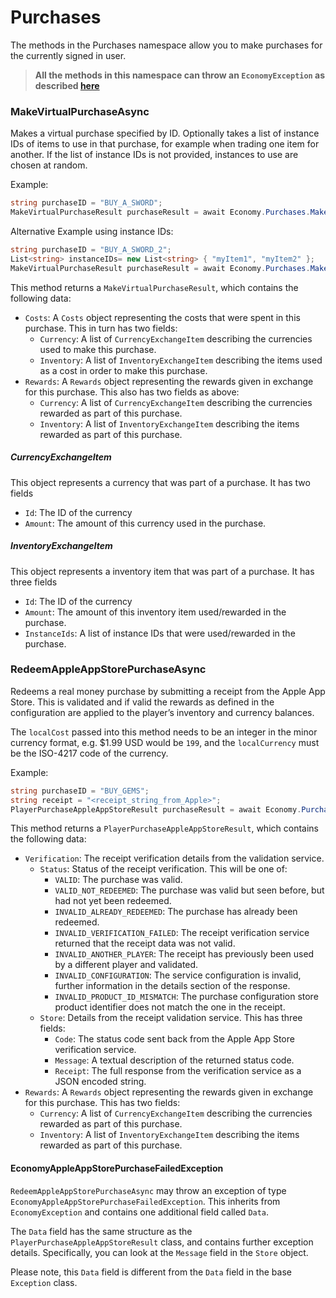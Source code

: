 # Purchases

The methods in the Purchases namespace allow you to make purchases for the currently signed in user.

> **All the methods in this namespace can throw an `EconomyException` as described [here](./index.md#EconomyException)**

### MakeVirtualPurchaseAsync

Makes a virtual purchase specified by ID. Optionally takes a list of instance IDs of items to use in that purchase, for example when trading one item for another. If the list of instance IDs is not provided, instances to use are chosen at random.

Example:

```cs 
string purchaseID = "BUY_A_SWORD";
MakeVirtualPurchaseResult purchaseResult = await Economy.Purchases.MakeVirtualPurchaseAsync(purchaseID);
```

Alternative Example using instance IDs:

```cs
string purchaseID = "BUY_A_SWORD_2";
List<string> instanceIDs= new List<string> { "myItem1", "myItem2" };
MakeVirtualPurchaseResult purchaseResult = await Economy.Purchases.MakeVirtualPurchaseAsync(purchaseID, instanceIDs);
```

This method returns a `MakeVirtualPurchaseResult`, which contains the following data:

- `Costs`: A `Costs` object representing the costs that were spent in this purchase. This in turn has two fields:
    - `Currency`: A list of `CurrencyExchangeItem` describing the currencies used to make this purchase.
    - `Inventory`: A list of `InventoryExchangeItem` describing the items used as a cost in order to make this purchase.
- `Rewards`: A `Rewards` object representing the rewards given in exchange for this purchase. This also has two fields as above:
    - `Currency`: A list of `CurrencyExchangeItem` describing the currencies rewarded as part of this purchase.
    - `Inventory`: A list of `InventoryExchangeItem` describing the items rewarded as part of this purchase.

##### CurrencyExchangeItem

This object represents a currency that was part of a purchase. It has two fields

- `Id`: The ID of the currency
- `Amount`: The amount of this currency used in the purchase.

##### InventoryExchangeItem

This object represents a inventory item that was part of a purchase. It has three fields

- `Id`: The ID of the currency
- `Amount`: The amount of this inventory item used/rewarded in the purchase.
- `InstanceIds`: A list of instance IDs that were used/rewarded in the purchase.

### RedeemAppleAppStorePurchaseAsync
Redeems a real money purchase by submitting a receipt from the Apple App Store. This is validated and if valid the rewards as defined in the configuration are applied to the player’s inventory and currency balances.

The `localCost` passed into this method needs to be an integer in the minor currency format, e.g. $1.99 USD would be `199`, and the `localCurrency` must be the ISO-4217 code of the currency.

Example:

```cs 
string purchaseID = "BUY_GEMS";
string receipt = "<receipt_string_from_Apple>";
PlayerPurchaseAppleAppStoreResult purchaseResult = await Economy.Purchases.RedeemAppleAppStorePurchaseAsync(purchaseId, receipt, 199, "USD");
```

This method returns a `PlayerPurchaseAppleAppStoreResult`, which contains the following data:

- `Verification`: The receipt verification details from the validation service.
    - `Status`: Status of the receipt verification. This will be one of:
        - `VALID`: The purchase was valid. 
        - `VALID_NOT_REDEEMED`: The purchase was valid but seen before, but had not yet been redeemed. 
        - `INVALID_ALREADY_REDEEMED`: The purchase has already been redeemed. 
        - `INVALID_VERIFICATION_FAILED`: The receipt verification service returned that the receipt data was not valid. 
        - `INVALID_ANOTHER_PLAYER`: The receipt has previously been used by a different player and validated. 
        - `INVALID_CONFIGURATION`: The service configuration is invalid, further information in the details section of the response. 
        - `INVALID_PRODUCT_ID_MISMATCH`: The purchase configuration store product identifier does not match the one in the receipt.
    - `Store`: Details from the receipt validation service. This has three fields:
        - `Code`: The status code sent back from the Apple App Store verification service.
        - `Message`: A textual description of the returned status code.
        - `Receipt`: The full response from the verification service as a JSON encoded string.
- `Rewards`: A `Rewards` object representing the rewards given in exchange for this purchase. This has two fields:
    - `Currency`: A list of `CurrencyExchangeItem` describing the currencies rewarded as part of this purchase.
    - `Inventory`: A list of `InventoryExchangeItem` describing the items rewarded as part of this purchase.
    
#### EconomyAppleAppStorePurchaseFailedException

`RedeemAppleAppStorePurchaseAsync` may throw an exception of type `EconomyAppleAppStorePurchaseFailedException`. This inherits from `EconomyException` and contains one additional field called `Data`.

The `Data` field has the same structure as the `PlayerPurchaseAppleAppStoreResult` class, and contains further exception details. Specifically, you can look at the `Message` field in the `Store` object.

Please note, this `Data` field is different from the `Data` field in the base `Exception` class.